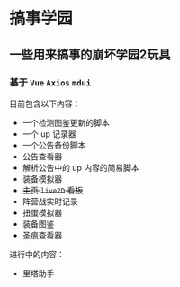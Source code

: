 # 搞事学园

## 一些用来搞事的崩坏学园2玩具

### 基于 `Vue` `Axios` `mdui`

目前包含以下内容：

- 一个检测图鉴更新的脚本
- 一个 up 记录器
- 一个公告备份脚本
- 公告查看器
- 解析公告中的 up 内容的简易脚本
- 装备模拟器
- ~~主页 `live2D` 看板~~
- ~~阵营战实时记录~~
- 扭蛋模拟器
- 装备图鉴
- 圣痕查看器

进行中的内容：

- 里塔助手
